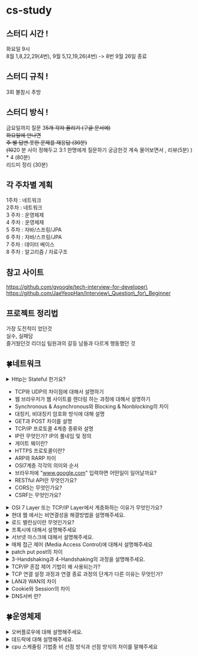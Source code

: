 # cs-study

## 스터디 시간 !

화요일 9시\
8월 1,8,22,29(4번), 9월 5,12,19,26(4번) -> 8번 9월 26일 종료

## 스터디 규칙 !

3회 불참시 추방

## 스터디 방식 !

금요일까지 질문 3~~5개 각자 올리기 (구글 문서에)~~\
~~화요일에 만나면~~\
~~주 별 답변 못한 문제를 재응답 (30분)~~\
~~(10~~20 분 사이 정해두고 3:1 한명에게 질문하기 궁금한것 계속 물어보면서 , 리뷰(5분) ) \* 4 (80분)\
리드미 정리 (30분)

## 각 주차별 계획

1주차 : 네트워크\
2주차 : 네트워크\
3 주차 : 운영체제\
4 주차 : 운영체제\
5 주차 : 자바/스프링/JPA\
6 주차 : 자바/스프링/JPA\
7 주차 : 데이터 베이스\
8 주차 : 알고리즘 / 자료구조

## 참고 사이트

https://github.com/gyoogle/tech-interview-for-developer\
https://github.com/JaeYeopHan/Interview\_Question\_for\_Beginner

## 프로젝트 정리법

가장 도전적이 었던것\
실수, 실패담\
즐거웠던것 리더십 팀원과의 갈등 남들과 다르게 행동했던 것

## 🍀네트워크

<details>

<summary>Http는 Stateful 한가요?</summary>

아니요

</details>

* TCP와 UDP의 차이점에 대해서 설명하기
* 웹 브라우저가 웹 사이트를 렌더링 하는 과정에 대해서 설명하기
* Synchronous & Asynchronous와 Blocking & Nonblocking의 차이
* 대칭키, 비대칭키 암호화 방식에 대해 설명
* GET과 POST 차이를 설명
* TCP/IP 프로토콜 4계층 종류와 설명
* IP란 무엇인가? IP의 풀네임 및 정의
* 게이트 웨이란?
* HTTPS 프로토콜이란?
* ARP와 RARP 차이
* OSI7계층 각각의 의미와 순서
* 브라우저에 "www.google.com" 입력하면 어떤일이 일어날까요?
* RESTful API란 무엇인가요?
* CORS는 무엇인가요?
* CSRF는 무엇인가요?

<details>

<summary>OSI 7 Layer 또는 TCP/IP Layer에서 계층화하는 이유가 무엇인가요?</summary>

\- 계층구조를 가짐으로써 각 구간별로 데이터의 움직임을 알 수 있다. - 설계가 간단해진다.

</details>

<details>

<summary>현대 웹 에서는 비연결성을 해결방법을 설명해주세요.</summary>

* 비 연결성 : HTTP 요청에 대한 응답을 제공한 후에 연결을 끊는다.
* 비 상태성 : HTTP 요청과 응답하는 동안 상태를 저장하지 않는다.

#### HTTP 비지속 연결

![connectionless.png](images/img2\_connectionless.png) 서버에서 응답이후에 TCP에게 연결을 끊으라고 요청하고 HTTP클라이언트가 응답메시지를 받으면 TCP 연결이 중단된다.\
(연결이 유지 되지 않는다, 즉 하나의 요청메세지와 하나의 응답메시지에 하나의 연결이다)

#### HTTP 지속 연결(Persistent Connections)

![persist\_connection.png](images/img1\_persist\_connection.png) HTTP/1.1 부터 Keep-Alive 기능이 추가되어 하나의 TCP연결로 여러개의 요청과 응답을 처리할 수 있다. 일정시간 동안 연결을 유지해서 요청과 응답이 모두 끝날때까지 연결해준다. keep-alive : 서버의 HTTP요청시, 요청 message 헤더 추가

</details>

<details>

<summary>로드 밸런싱이란 무엇인가요?</summary>

\- Load Balancer를 클라이언트와 서버 사이에 두고, 부하가 일어나지 않도록 여러 서버에 분산시켜주는 방식이다. - scale-out: 기존의 서버 성능과 동일하거나 낮은 성능의 서버를 증설 이렇게 여러대의 서버로 분산해주는 것을 로드 밸런싱이라고 한다.

* 로드 밸런스 알고리즘

1. 라운드 로빈

* 서버에 들어온 요청을 순서대로 돌아가며 배정하는 방식
* 여러 대의 서버가 동일한 스펙을 갖고 있고, 서버와의 연결(세션)이 오래 지속되지 않는 경우 활용하기 적합하다.

2. 가중 라운드로빈

* 각각의 서버마다 가중치를 매기고 가중치가 높은 서버의 요청을 우선적으로 배분하는 방식
* 서버의 트래픽 처리 능력이 상이한 경우 활용하기 적합하다.

3. IP 해시

* 클라이언트의 IP 주소를 특정 서버로 매핑하여 요청을 처리하는 방식
* 사용자의 IP를 해싱(임의의 길이를 지닌 데이터를 고정된 길의 데이터로 매핑하는 것)해 로드를 분배하므로
* 사용자가 항상 동일한 서버로 연결되는 것을 보장한다.

4. 최소 연결

* 요청이 들어온 시점에 가장 적은 연결 상태를 보이는 서버에 우선적으로 트래픽을 배분하는 방식
* 자주 세션이 길어지거나, 서버에 분배된 트래픽들이 일정하지 않은 경우 적합한 방식

5. 최소 요청 시간

* 서버의 현재 연결 상태와 응답 시간을 모두 고려하여 트래픽을 배분하는 방식
* 가장 적은 연결 상태와 가장 짧은 응답시간을 보이는 서버에 우선적으로 로드를 배분한다.
* OSI 7계층에서 사용되는 로드밸런서 종류와 특징
  * L4 : 중간의 스위치를 통해 각각의 서버에 접속을 분산시켜 보내주는 역할을 한다. 전송 계층(Transport Layer)에서 작동하며 IP, Port, Session을 기반으로 한 로드밸런싱을 담당한다. TCP/UDP 프로토콜을 이용하여 프로토콜의 헤더를 보고 로드 밸런싱을 수행하며 주로 Round Robin 방식을 이용해 부하를 분산한다.
  * L7 : Application 계층을 사용, URL 또는 HTTP 헤더에서 부하 분산이 가능

</details>

<details>

<summary>프록시에 대해서 설명해주세요</summary>



</details>

<details>

<summary>서브넷 마스크에 대해서 설명해주세요.</summary>

* 서브넷(Subnet) : 전세계에는 다양한 네트워크가 존재하고 있습니다. 이 때 네트워크의 규모가 커질수록 유지보수에는 많이 노력이 필요합니다. 따라서 효율적인 관리를 위해서 네트워크를 더 작은 단위로 나누는 것을 서브넷팅이라고 합니다.
* 서브네팅(Subnetting)의 장점
  * 유지보수의 장점
  * 추가 IP 주소를 할당할 필요가 없음

</details>

<details>

<summary>매체 접근 제어 (Media Access Control)에 대해서 설명해주세요</summary>

* 하드웨어의 신뢰성 있는 상호작용을 담당하며, 주로 담당하는 전송매체로는 유선, 무선, 광통신 등입니다.
* 두 노드가 동시에 신호를 전달하여, 데이터의 손실이 발생하는 충돌을 예방하기위해 충돌 방지 (Collision Avoidunce) 알고리즘을 적용합니다.
* 또한 특정 MAC 알고리즘은 충돌 이후에 데이터 재전송 기능을 포함하는 경우도 있습니다.

</details>

<details>

<summary>patch put post의 차이</summary>

#### POST(create)

리소스의 생성을 담당한다.\
요청시마다 새로운 리소스를 할당한다.

#### PUT(update)

멱등성을 보장한다 (여러번 보내도 같은 리소스를 반환한다)\
리소스의 생성과 수정을 담당한다.\
수정시 전체를 덮어쓴다.

#### PATCH(update)

수정만 담당하며 리소스의 일부분만 수정할때 사용한다. (일부만 업데이트)\
PATCH는 멱등하지 않다. 하지만 멱등으로 설계할 수도 있다.

</details>

<details>

<summary>3-Handshaking과 4-Handshaking의 과정을 설명해주세요.</summary>



</details>

<details>

<summary>TCP/IP 혼잡 제어 기법이 왜 사용되는가?</summary>

* 네트워크 혼잡(Network Congestion)이란 네트워크에서 데이터를 노드에게 전달할 수 있는 양보다 더 많은 양을 요청했을 때 발생하는 서비스 품질 저하(QoS)입니다.
* TCP에서는 혼잡 제어 및 회피 기법을 사용해서, 네트워크의 장애를 예방합니다. 이러한 방법으로는 AIMD, SlowStart등의 알고리즘이 존재합니다.

</details>

<details>

<summary>TCP 연결 설정 과정과 연결 종료 과정의 단계가 다른 이유는 무엇인가?</summary>

연결 과정에서는 연결 과정 수립을 위한 최소한의 설정을 진행한다.\
종료 과정시에는 Client가 데이터 전송을 마쳤다고 하더라도 Server는 아직 보낼 데이터가 남아있을 수 있기 때문에\
일단 FIN에 대한 ACK만 보내고, 데이터를 모두 전송한 후에 자신도 FIN 메시지를 보내는 방식으로 진행되어야 하기 때문이다.

</details>

<details>

<summary>LAN과 WAN의 차이</summary>



</details>

<details>

<summary>Cookie와 Session의 차이</summary>

* Cookie는 서버가 브라우저에게 보내는 작은 데이터 단위로, 키-값으로 구성되어 적은 양의 데이터를 저장할 수 있습니다. 이 때 만료 기간등을 설정하여, 데이터 유지기간을 설정할 수 있습니다.
* Session은 서버 내에서 클라이언트의 상태를 저장하는 것으로, 서버 내에서 데이터를 관리하기 때문에, 보안적으로 우수하나 접속한 유저에 대한 세션을 모두 저장해야하기에 성능에 무리가 갈 수 있습니다.

</details>

<details>

<summary>DNS서버 란?</summary>

\- 컴퓨터에 접속하려면 IP주소를 입력해야 하는데 \[www.naver.com]\(http://www.naver.com) 을 입력해도 들어가짐 간단히 말하면 DNS는 URL을 IP주소로 변환하는 서비스다.

* IP주소가 아닌 naver.com과 같은 주소를 사용하여 접속하도록 돕는 것을 DNS의 이름해석이라고 한다.
* naver.com과 같이 컴퓨터나 네트워크를 식별하기 위해 붙여진 이름을 도메인 이름이라고 한다.
* www는 호스트 이름(서버 이름)이라고 한다.

</details>

## 🍀운영체제

<details>
<summary>오버플로우에 대해 설명해주세요.</summary>

- 데이터의 크기가 제한된 용량(지정된 범위)를 벗어나 원치 않거나 예상치 못한 결과를 초래하는 현상이다.  
- 스택 오버플로우가 발생하는 경우 영역의 크기를 늘리거나, 함수에서 사용하는 지역변수의 크기를 줄이는 방법이 있고 아니면 지역변수를 전역 변수로 바꾸면 해결이 가능하다.  
- 스택 오버 플로우의 경우는 지역변수가 저장되는 공간이 스택의 영역이 너무 큰 지역변수를 선언하거나 무한 재귀 호출로 인해 발생할 수 있다. 
- 스택 영역이 힙영역을 침범하는 경우 스택 오버플로우, 힙 영역이 스택영역을 침범하는 경우 힙 오버플로우라 한다. 

</details>  

 <details>
<summary>데드락에 대해 설명해주세요.</summary>

데드락 이란
- 경쟁상태(raceCondition)에서 서로 lock을 가졌을 때 생길 수 있는 상태
- 모든 작업들이 자원을 얻지 못해 다음 처리를 하지 못하는 상태로 교착상태라고도 이야기한다.
- 프로세스나 스레드 들이 서로 필요한 자원을 한정적으로 서로 가지고 있는경우 발생한다.
- 이런경우 서로 상대방의 자원을 물고 기다리기 때문에 계속해서 서로를 기다리는 형태가 되어 작업을 끝낼 수 없다.

데드락 발생의 조건
- 상호 배제 : 하나의 프로세스만 임계구역을 사용할 수 있도록 다른 프로세스의 접근을 차단하는 것이다.
- 비 선점 : 다른 프로세스에 할당된 자원을 빼앗을 수 없다.
- 점유와 대기 : 하나의 자원을 점유하고 있으며 추가하기전까지 대기 해야한다
- 환형 대기: 원형으로 프로세스들이 얽혀 서로의 프로세스 자원을 요구해야한다.

데드락 해결 방법
- 예방 : 위의 4가지중 하나를 제거하는 방식으로 수행된다.
- 회피 : 교착 상태가 발생하는 경우 적절히 피해가는 방식이다. banker’s algorighm이 사용된다.
- 검출 : 현재의 운영체제에서의 검충 방식 , 시스템에 교착상태가 발생했는지 정검하여 교착상태에 있는 자원을 발견한다.
- 회복 : 교착상태를 일으킨 프로세스를 종료시키거나, 교착상태의 프로세스에 할당된 자원을 선점(preempt)하여 프로세스나 자원을 회복하는 것

</details>  

<details>
<summary>cpu 스케줄링 기법중 비 선점 방식과 선점 방식의 차이를 말해주세요</summary>

선점형 스케줄링(Preemptive Scheduling)
- 한 프로세스가 CPU를 할당받아서 실행하고 있을때 다른 프로세스가 cpu를 사용하고 있는 프로세스를 중지 시키고 cpu를 차지할 수 있는 스케줄링 기법(처리시간 예측이 어렵다)
- 우선순위가 중요하거나 빠른 응답을 요구하는 시분할 시스템에 유리하다
- 컨텍스트 스위치등이 발생하면서 오버헤드가 발생한다.
- Round Robin(RR) ,SRT(Shortest Remaining Time), 선점 우선순위, Multilevel Queue Scheduling  등의 알고리즘이 있다.     

비선점형 스케줄링(Non-preemptive / Cooperative Scheduling) 
- 이미 사용되는 cpu를 빼았지 못하고 사용이 끝날 때 까지 기다리는 스케줄링 기법(처리시간 예측이 용이하다)
- 응답시간예측이 가능하고 일괄처리 방식이 적합하다.
- 중요도가 있는 작업인 경우 사용하기에 좋지 않다.
- FCFS,SJN(Shortest Job Next) ,LJF(Longest Job First), 비 선점 우선순위, Highest Response Ratio Next (HRRN)등이 있다


</details>